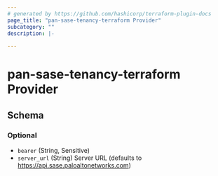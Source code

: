 ```yaml
---
# generated by https://github.com/hashicorp/terraform-plugin-docs
page_title: "pan-sase-tenancy-terraform Provider"
subcategory: ""
description: |-
  
---
```


# pan-sase-tenancy-terraform Provider





<!-- schema generated by tfplugindocs -->
## Schema

### Optional

- `bearer` (String, Sensitive)
- `server_url` (String) Server URL (defaults to https://api.sase.paloaltonetworks.com)
